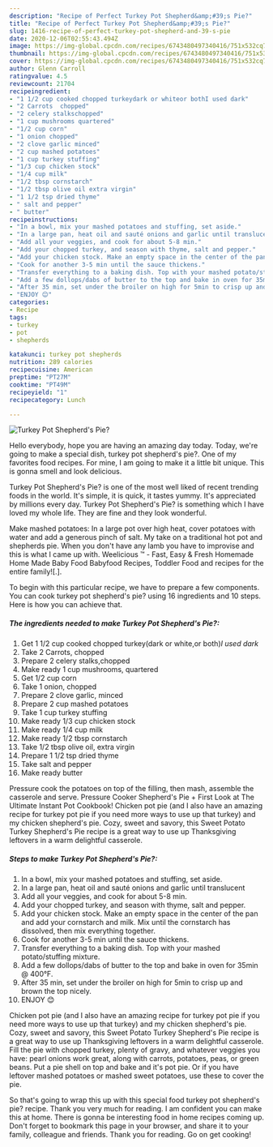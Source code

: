 ```yaml
---
description: "Recipe of Perfect Turkey Pot Shepherd&amp;#39;s Pie?"
title: "Recipe of Perfect Turkey Pot Shepherd&amp;#39;s Pie?"
slug: 1416-recipe-of-perfect-turkey-pot-shepherd-and-39-s-pie
date: 2020-12-06T02:55:43.494Z
image: https://img-global.cpcdn.com/recipes/6743480497340416/751x532cq70/turkey-pot-shepherds-pie-recipe-main-photo.jpg
thumbnail: https://img-global.cpcdn.com/recipes/6743480497340416/751x532cq70/turkey-pot-shepherds-pie-recipe-main-photo.jpg
cover: https://img-global.cpcdn.com/recipes/6743480497340416/751x532cq70/turkey-pot-shepherds-pie-recipe-main-photo.jpg
author: Glenn Carroll
ratingvalue: 4.5
reviewcount: 21704
recipeingredient:
- "1 1/2 cup cooked chopped turkeydark or whiteor bothI used dark"
- "2 Carrots  chopped"
- "2 celery stalkschopped"
- "1 cup mushrooms quartered"
- "1/2 cup corn"
- "1 onion chopped"
- "2 clove garlic minced"
- "2 cup mashed potatoes"
- "1 cup turkey stuffing"
- "1/3 cup chicken stock"
- "1/4 cup milk"
- "1/2 tbsp cornstarch"
- "1/2 tbsp olive oil extra virgin"
- "1 1/2 tsp dried thyme"
- " salt and pepper"
- " butter"
recipeinstructions:
- "In a bowl, mix your mashed potatoes and stuffing, set aside."
- "In a large pan, heat oil and sauté onions and garlic until translucent"
- "Add all your veggies, and cook for about 5-8 min."
- "Add your chopped turkey, and season with thyme, salt and pepper."
- "Add your chicken stock. Make an empty space in the center of the pan and add your cornstarch and milk. Mix until the cornstarch has dissolved, then mix everything together."
- "Cook for another 3-5 min until the sauce thickens."
- "Transfer everything to a baking dish. Top with your mashed potato/stuffing mixture."
- "Add a few dollops/dabs of butter to the top and bake in oven for 35min @ 400°F."
- "After 35 min, set under the broiler on high for 5min to crisp up and brown the top nicely."
- "ENJOY 😊"
categories:
- Recipe
tags:
- turkey
- pot
- shepherds

katakunci: turkey pot shepherds 
nutrition: 289 calories
recipecuisine: American
preptime: "PT27M"
cooktime: "PT49M"
recipeyield: "1"
recipecategory: Lunch

---
```



![Turkey Pot Shepherd&#39;s Pie?](https://img-global.cpcdn.com/recipes/6743480497340416/751x532cq70/turkey-pot-shepherds-pie-recipe-main-photo.jpg)

Hello everybody, hope you are having an amazing day today. Today, we're going to make a special dish, turkey pot shepherd&#39;s pie?. One of my favorites food recipes. For mine, I am going to make it a little bit unique. This is gonna smell and look delicious.

Turkey Pot Shepherd&#39;s Pie? is one of the most well liked of recent trending foods in the world. It's simple, it is quick, it tastes yummy. It's appreciated by millions every day. Turkey Pot Shepherd&#39;s Pie? is something which I have loved my whole life. They are fine and they look wonderful.

Make mashed potatoes: In a large pot over high heat, cover potatoes with water and add a generous pinch of salt. My take on a traditional hot pot and shepherds pie. When you don&#39;t have any lamb you have to improvise and this is what I came up with. Weelicious ™ - Fast, Easy &amp; Fresh Homemade Home Made Baby Food Babyfood Recipes, Toddler Food and recipes for the entire family![.].


To begin with this particular recipe, we have to prepare a few components. You can cook turkey pot shepherd&#39;s pie? using 16 ingredients and 10 steps. Here is how you can achieve that.

<!--inarticleads1-->

##### The ingredients needed to make Turkey Pot Shepherd&#39;s Pie?:

1. Get 1 1/2 cup cooked chopped turkey(dark or white,or both)*I used dark*
1. Take 2 Carrots,  chopped
1. Prepare 2 celery stalks,chopped
1. Make ready 1 cup mushrooms, quartered
1. Get 1/2 cup corn
1. Take 1 onion, chopped
1. Prepare 2 clove garlic, minced
1. Prepare 2 cup mashed potatoes
1. Take 1 cup turkey stuffing
1. Make ready 1/3 cup chicken stock
1. Make ready 1/4 cup milk
1. Make ready 1/2 tbsp cornstarch
1. Take 1/2 tbsp olive oil, extra virgin
1. Prepare 1 1/2 tsp dried thyme
1. Take  salt and pepper
1. Make ready  butter


Pressure cook the potatoes on top of the filling, then mash, assemble the casserole and serve. Pressure Cooker Shepherd&#39;s Pie + First Look at The Ultimate Instant Pot Cookbook! Chicken pot pie (and I also have an amazing recipe for turkey pot pie if you need more ways to use up that turkey) and my chicken shepherd&#39;s pie. Cozy, sweet and savory, this Sweet Potato Turkey Shepherd&#39;s Pie recipe is a great way to use up Thanksgiving leftovers in a warm delightful casserole. 

<!--inarticleads2-->

##### Steps to make Turkey Pot Shepherd&#39;s Pie?:

1. In a bowl, mix your mashed potatoes and stuffing, set aside.
1. In a large pan, heat oil and sauté onions and garlic until translucent
1. Add all your veggies, and cook for about 5-8 min.
1. Add your chopped turkey, and season with thyme, salt and pepper.
1. Add your chicken stock. Make an empty space in the center of the pan and add your cornstarch and milk. Mix until the cornstarch has dissolved, then mix everything together.
1. Cook for another 3-5 min until the sauce thickens.
1. Transfer everything to a baking dish. Top with your mashed potato/stuffing mixture.
1. Add a few dollops/dabs of butter to the top and bake in oven for 35min @ 400°F.
1. After 35 min, set under the broiler on high for 5min to crisp up and brown the top nicely.
1. ENJOY 😊


Chicken pot pie (and I also have an amazing recipe for turkey pot pie if you need more ways to use up that turkey) and my chicken shepherd&#39;s pie. Cozy, sweet and savory, this Sweet Potato Turkey Shepherd&#39;s Pie recipe is a great way to use up Thanksgiving leftovers in a warm delightful casserole. Fill the pie with chopped turkey, plenty of gravy, and whatever veggies you have: pearl onions work great, along with carrots, potatoes, peas, or green beans. Put a pie shell on top and bake and it&#39;s pot pie. Or if you have leftover mashed potatoes or mashed sweet potatoes, use these to cover the pie. 

So that's going to wrap this up with this special food turkey pot shepherd&#39;s pie? recipe. Thank you very much for reading. I am confident you can make this at home. There is gonna be interesting food in home recipes coming up. Don't forget to bookmark this page in your browser, and share it to your family, colleague and friends. Thank you for reading. Go on get cooking!
